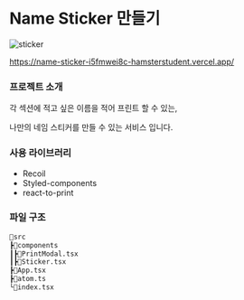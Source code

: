 # Name Sticker 만들기

![sticker](https://github.com/HamsterStudent/name-sticker/assets/60914441/d42a2410-91a0-48e9-8f45-37954e48df81)

https://name-sticker-i5fmwei8c-hamsterstudent.vercel.app/

### 프로젝트 소개

각 섹션에 적고 싶은 이름을 적어 프린트 할 수 있는,

나만의 네임 스티커를 만들 수 있는 서비스 입니다.

### 사용 라이브러리

- Recoil
- Styled-components
- react-to-print

### 파일 구조

```bash
🥞src
┣🍯components
┃┣🥯PrintModal.tsx
┃┣🥯Sticker.tsx
┣🥯App.tsx
┣🥯atom.ts
└🥯index.tsx
```
